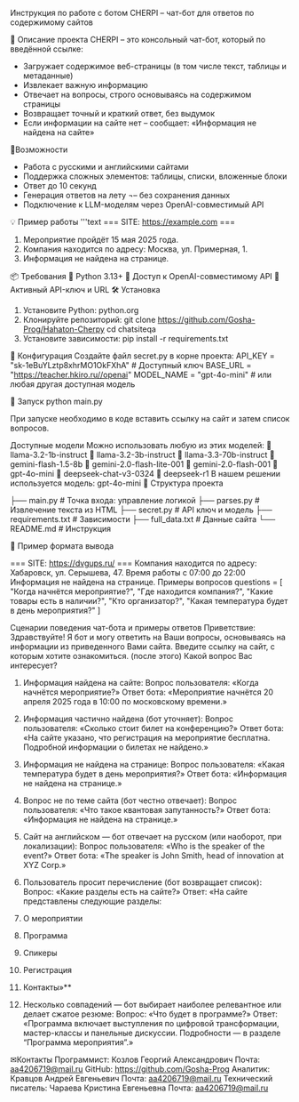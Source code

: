 Инструкция по работе с ботом
CHERPI – чат-бот для ответов по содержимому сайтов

📌 Описание проекта
CHERPI – это консольный чат-бот, который по введённой ссылке:
- Загружает содержимое веб-страницы (в том числе текст, таблицы и метаданные)
- Извлекает важную информацию
- Отвечает на вопросы, строго основываясь на содержимом страницы
- Возвращает точный и краткий ответ, без выдумок
- Если информации на сайте нет – сообщает: «Информация не найдена на сайте»

Возможности
- Работа с русскими и английскими сайтами
- Поддержка сложных элементов: таблицы, списки, вложенные блоки
- Ответ до 10 секунд
- Генерация ответов на лету ¬– без сохранения данных
- Подключение к LLM-моделям через OpenAI-совместимый API

💡 Пример работы
'''text
=== SITE: https://example.com ===
1. Мероприятие пройдёт 15 мая 2025 года.
2. Компания находится по адресу: Москва, ул. Примерная, 1.
3. Информация не найдена на странице.

📦 Требования
 Python 3.13+
 Доступ к OpenAI-совместимому API
 Активный API-ключ и URL
🛠 Установка
1. Установите Python: python.org
2. Клонируйте репозиторий:
git clone https://github.com/Gosha-Prog/Hahaton-Cherpy
cd chatsiteqa
3. Установите зависимости:
pip install -r requirements.txt

🔐 Конфигурация
Создайте файл secret.py в корне проекта:
API_KEY = "sk-1eBuYLztp8xhrMO1OkFXhA" # Доступный ключ
BASE_URL = "https://teacher.hkiro.ru//openai"
MODEL_NAME = "gpt-4o-mini"  # или любая другая доступная модель

🚀 Запуск
python main.py

При запуске необходимо в коде вставить ссылку на сайт и затем список вопросов.

Доступные модели
Можно использовать любую из этих моделей:
 llama-3.2-1b-instruct
 llama-3.2-3b-instruct
 llama-3.3-70b-instruct
 gemini-flash-1.5-8b
 gemini-2.0-flash-lite-001
 gemini-2.0-flash-001
 gpt-4o-mini
 deepseek-chat-v3-0324
 deepseek-r1
В нашем решении используется модель: gpt-4o-mini
📁 Структура проекта

├── main.py             # Точка входа: управление логикой
├── parses.py           # Извлечение текста из HTML
├── secret.py           # API ключ и модель
├── requirements.txt    # Зависимости
├── full_data.txt          # Данные сайта
└── README.md           # Инструкция

📌 Пример формата вывода

=== SITE: https://dvgups.ru/ ===
Компания находится по адресу: Хабаровск, ул. Серышева, 47.
Время работы с 07:00 до 22:00
Информация не найдена на странице.
Примеры вопросов
questions = [
    "Когда начнётся мероприятие?",
    "Где находится компания?",
    "Какие товары есть в наличии?",
    "Кто организатор?",
    "Какая температура будет в день мероприятия?"
]



Сценарии поведения чат-бота и примеры ответов
Приветствие: Здравствуйте! Я бот и могу ответить на Ваши вопросы, основываясь на информации из приведенного Вами сайта.
 Введите ссылку на сайт, с которым хотите ознакомиться. (после этого) 
 Какой вопрос Вас интересует?

1. Информация найдена на сайте:
Вопрос пользователя:
«Когда начнётся мероприятие?»
Ответ бота:
«Мероприятие начнётся 20 апреля 2025 года в 10:00 по московскому времени.»

2. Информация частично найдена (бот уточняет):
Вопрос пользователя:
«Сколько стоит билет на конференцию?»
Ответ бота:
«На сайте указано, что регистрация на мероприятие бесплатна. Подробной информации о билетах не найдено.»

3. Информация не найдена на странице:
Вопрос пользователя:
«Какая температура будет в день мероприятия?»
Ответ бота:
«Информация не найдена на странице.»

4. Вопрос не по теме сайта (бот честно отвечает):
Вопрос пользователя:
«Что такое квантовая запутанность?»
Ответ бота:
«Информация не найдена на странице.»

5. Сайт на английском — бот отвечает на русском (или наоборот, при локализации):
Вопрос пользователя:
«Who is the speaker of the event?»
Ответ бота:
«The speaker is John Smith, head of innovation at XYZ Corp.»

6. Пользователь просит перечисление (бот возвращает список):
Вопрос:
«Какие разделы есть на сайте?»
Ответ:
«На сайте представлены следующие разделы:
1. О мероприятии
2. Программа
3. Спикеры
4. Регистрация
5. Контакты»**

7. Несколько совпадений — бот выбирает наиболее релевантное или делает сжатое резюме:
Вопрос:
«Что будет в программе?»
Ответ:
«Программа включает выступления по цифровой трансформации, мастер-классы и панельные дискуссии. Подробности — в разделе “Программа мероприятия”.»


✉Контакты
Программист: Козлов Георгий Александрович
Почта: aa4206719@mail.ru
GitHub: https://github.com/Gosha-Prog
Аналитик: Кравцов Андрей Евгеньевич
Почта: aa4206719@mail.ru
Технический писатель: Чараева Кристина Евгеньевна
Почта: aa4206719@mail.ru

